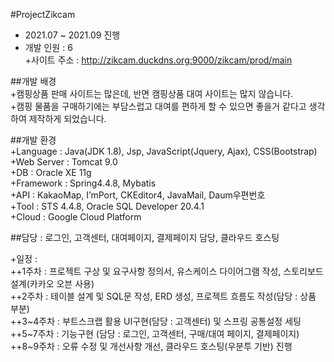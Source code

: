 #ProjectZikcam<br>
 - 2021.07 ~ 2021.09 진행<br>
 - 개발 인원 : 6<br>
+사이트 주소 : http://zikcam.duckdns.org:9000/zikcam/prod/main<br>

##개발 배경<br>
+캠핑상품 판매 사이트는 많은데, 반면 캠핑상품 대여 사이트는 많지 않습니다.<br>
+캠핑 물품을 구매하기에는 부담스럽고 대여를 편하게 할 수 있으면 좋을거 같다고 생각하여 제작하게 되었습니다.<br>

##개발 환경 <br>
+Language : Java(JDK 1.8), Jsp, JavaScript(Jquery, Ajax), CSS(Bootstrap)<br>
+Web Server : Tomcat 9.0<br>
+DB : Oracle XE 11g<br>
+Framework : Spring4.4.8, Mybatis<br>
+API : KakaoMap, I’mPort, CKEditor4, JavaMail, Daum우편번호<br>
+Tool : STS 4.4.8, Oracle SQL Developer 20.4.1<br>
+Cloud : Google Cloud Platform<br>

##담당 : 로그인, 고객센터, 대여페이지, 결제페이지 담당, 클라우드 호스팅<br>

+일정 :<br>
++1주차 : 프로젝트 구상 및 요구사항 정의서, 유스케이스 다이어그램 작성, 스토리보드 설계(카카오 오븐 사용)<br>
++2주차 : 테이블 설계 및 SQL문 작성, ERD 생성, 프로젝트 흐름도 작성(담당 : 상품 부분)<br>
++3~4주차 : 부트스크랩 활용 UI구현(담당 : 고객센터) 및 스프링 공통설정 세팅<br>
++5~7주차 : 기능구현 (담당 : 로그인, 고객센터, 구매/대여 페이지, 결제페이지)<br>
++8~9주차 : 오류 수정 및 개선사항 개선, 클라우드 호스팅(우분투 기반) 진행<br>
